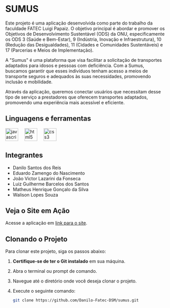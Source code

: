 # SUMUS

Este projeto é uma aplicação desenvolvida como parte do trabalho da faculdade FATEC Luigi Papaiz. O objetivo principal é abordar e promover os Objetivos de Desenvolvimento Sustentável (ODS) da ONU, especificamente os ODS 3 (Saúde e Bem-Estar), 9 (Indústria, Inovação e Infraestrutura), 10 (Redução das Desigualdades), 11 (Cidades e Comunidades Sustentáveis) e 17 (Parcerias e Meios de Implementação).

A "Sumus" é uma plataforma que visa facilitar a solicitação de transportes adaptados para idosos e pessoas com deficiência. Com a Sumus, buscamos garantir que esses indivíduos tenham acesso a meios de transporte seguros e adequados às suas necessidades, promovendo inclusão e mobilidade.

Através da aplicação, queremos conectar usuários que necessitam desse tipo de serviço a prestadores que oferecem transportes adaptados, promovendo uma experiência mais acessível e eficiente.

## Linguagens e ferramentas

<div align="left">
  <img src="https://cdn.jsdelivr.net/gh/devicons/devicon/icons/javascript/javascript-original.svg" height="40" alt="javascript logo"  />
  <img width="12" />
  <img src="https://cdn.jsdelivr.net/gh/devicons/devicon/icons/html5/html5-original.svg" height="40" alt="html5 logo"  />
  <img width="12" />
  <img src="https://cdn.jsdelivr.net/gh/devicons/devicon/icons/css3/css3-original.svg" height="40" alt="css3 logo"  />
  <img width="12" />
</div>

## Integrantes

- Danilo Santos dos Reis
- Eduardo Zamengo do Nascimento
- João Victor Lazarini da Fonseca
- Luiz Guilherme Barcelos dos Santos
- Matheus Henrique Gonçalo da Silva
- Walison Lopes Souza

## Veja o Site em Ação

Acesse a aplicação em [link para o site](https://sumus.vercel.app/).

  ## Clonando o Projeto

Para clonar este projeto, siga os passos abaixo:

1. **Certifique-se de ter o Git instalado** em sua máquina.
2. Abra o terminal ou prompt de comando.
3. Navegue até o diretório onde você deseja clonar o projeto.
4. Execute o seguinte comando:

   ```bash
   git clone https://github.com/Danilo-Fatec-DSM/sumus.git
  
